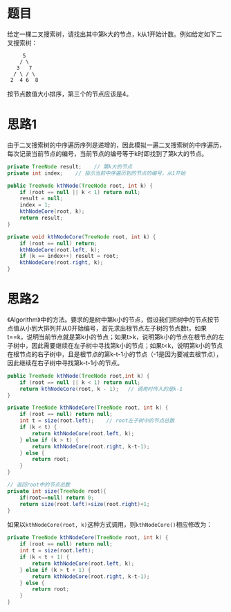 # 题目

给定一棵二叉搜索树，请找出其中第k大的节点，k从1开始计数。例如给定如下二叉搜索树：

```
     5
    / \
   3   7
  / \ / \
 2  4 6  8
```

按节点数值大小排序，第三个的节点应该是4。

# 思路1

由于二叉搜索树的中序遍历序列是递增的，因此模拟一遍二叉搜索树的中序遍历，每次记录当前节点的编号，当前节点的编号等于k时即找到了第k大的节点。

```java
private TreeNode result;	// 第k大的节点
private int index;    // 指示当前中序遍历到的节点的编号，从1开始

public TreeNode kthNode(TreeNode root, int k) {
    if (root == null || k < 1) return null;
    result = null;
    index = 1;
    kthNodeCore(root, k);
    return result;
}

private void kthNodeCore(TreeNode root, int k) {
    if (root == null) return;
    kthNodeCore(root.left, k);
    if (k == index++) result = root;
    kthNodeCore(root.right, k);
}
```

# 思路2

《Algorithm》中的方法。要求的是树中第k小的节点，假设我们把树中的节点按节点值从小到大排列并从0开始编号，首先求出根节点左子树的节点数t，如果t==k，说明当前节点就是第k小的节点；如果t>k，说明第k小的节点在根节点的左子树中，因此需要继续在左子树中寻找第k小的节点；如果t<k，说明第k小的节点在根节点的右子树中，且是根节点的第k-t-1小的节点（-1是因为要减去根节点），因此继续在右子树中寻找第k-t-1小的节点。

```java
public TreeNode kthNode(TreeNode root,int k) {
    if (root == null || k < 1) return null;
    return kthNodeCore(root, k - 1);   // 调用时传入的是k-1
}

private TreeNode kthNodeCore(TreeNode root, int k) {
    if (root == null) return null;
    int t = size(root.left);	// root左子树中的节点总数
    if (k < t) {
        return kthNodeCore(root.left, k);
    } else if (k > t) {
        return kthNodeCore(root.right, k-t-1);
    } else {
        return root;
    }
}

// 返回root中的节点总数
private int size(TreeNode root){
    if(root==null) return 0;
    return size(root.left)+size(root.right)+1;
}
```

如果以`kthNodeCore(root, k)`这种方式调用，则`kthNodeCore()`相应修改为：

```java
private TreeNode kthNodeCore(TreeNode root, int k) {
    if (root == null) return null;
    int t = size(root.left);
    if (k < t + 1) {
        return kthNodeCore(root.left, k);
    } else if (k > t + 1) {
        return kthNodeCore(root.right, k-t-1);
    } else {
        return root;
    }
}
```

